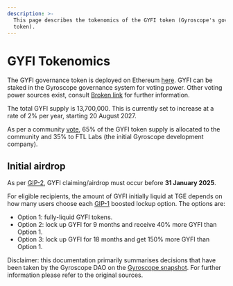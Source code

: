```yaml
---
description: >-
  This page describes the tokenomics of the GYFI token (Gyroscope's governance
  token).
---
```


# GYFI Tokenomics

The GYFI governance token is deployed on Ethereum [here](https://etherscan.io/token/0x70c4430f9d98b4184a4ef3e44ce10c320a8b7383). GYFI can be staked in the Gyroscope governance system for voting power. Other voting power sources exist, consult [Broken link](broken-reference "mention") for further information.

The total GYFI supply is 13,700,000. This is currently set to increase at a rate of 2% per year, starting 20 August 2027.

As per a community [vote](https://snapshot.box/#/s:gyrodao.eth/proposal/QmeMYwoCCEhSk8E7BNshU2XeSD91RVdLrkkv3mSV2EApTe), 65% of the GYFI token supply is allocated to the community and 35% to FTL Labs (the initial Gyroscope development company).&#x20;

## Initial airdrop

As per [GIP-2](https://snapshot.box/#/s:gyrodao.eth/proposal/0x54a6037539434ee48c29945d71537648f45aca276c345209a10e82de10a1b69a), GYFI claiming/airdrop must occur before **31 January 2025**.&#x20;

For eligible recipients, the amount of GYFI initially liquid at TGE depends on how many users choose each [GIP-1](https://snapshot.box/#/s:gyrodao.eth/proposal/0xbd52d92a6972cd565abb24c79de9f5296258e1dc47374025966e8438c9ac11ce) boosted lockup option. The options are:

* Option 1: fully-liquid GYFI tokens.
* Option 2: lock up GYFI for 9 months and receive 40% more GYFI than Option 1.
* Option 3: lock up GYFI for 18 months and get 150% more GYFI than Option 1.

Disclaimer: this documentation primarily summarises decisions that have been taken by the Gyroscope DAO on the [Gyroscope snapshot](https://snapshot.org/#/s:gyrodao.eth). For further information please refer to the original sources.
